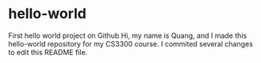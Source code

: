 # hello-world
First hello world project on Github
Hi, my name is Quang, and I made this hello-world repository for my CS3300 course.
I commited several changes to edit this README file.
